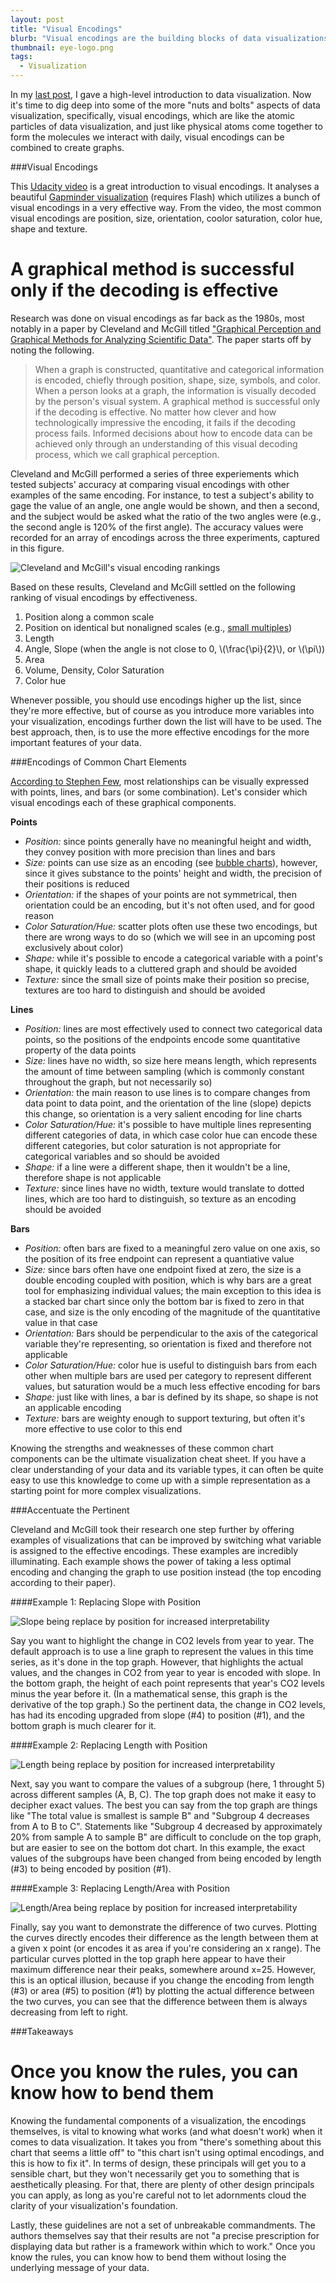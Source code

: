 ```yaml
---
layout: post
title: "Visual Encodings"
blurb: "Visual encodings are the building blocks of data visualizations, so before we go any further with visualization posts, we need to go over them."
thumbnail: eye-logo.png
tags: 
  - Visualization
---
```


In my [last post](http://www.datajourneyman.com/2016/02/29/data-visualization.html), I gave a high-level introduction to data visualization. Now it's time to dig deep into some of the more "nuts and bolts" aspects of data visualization, specifically, visual encodings, which are like the atomic particles of data visualization, and just like physical atoms come together to form the molecules we interact with daily, visual encodings can be combined to create graphs.

###Visual Encodings

This [Udacity video](https://www.udacity.com/course/viewer#!/c-ud507/l-3068848585/m-3095208720) is a great introduction to visual encodings. It analyses a beautiful [Gapminder visualization](http://www.gapminder.org/world/#$majorMode=chart$is;shi=t;ly=2003;lb=f;il=t;fs=11;al=30;stl=t;st=t;nsl=t;se=t$wst;tts=C$ts;sp=5.59290322580644;ti=2015$zpv;v=0$inc_x;mmid=XCOORDS;iid=phAwcNAVuyj1jiMAkmq1iMg;by=ind$inc_y;mmid=YCOORDS;iid=phAwcNAVuyj2tPLxKvvnNPA;by=ind$inc_s;uniValue=8.21;iid=phAwcNAVuyj0XOoBL_n5tAQ;by=ind$inc_c;uniValue=255;gid=CATID0;by=grp$map_x;scale=log;dataMin=194;dataMax=96846$map_y;scale=lin;dataMin=23;dataMax=86$map_s;sma=49;smi=2.65$cd;bd=0$inds=;modified=60) (requires Flash) which utilizes a bunch of visual encodings in a very effective way. From the video, the most common visual encodings are position, size, orientation, coolor saturation, color hue, shape and texture.

<h1 class="pull-quote">A graphical method is successful only if the decoding is effective</h1>

Research was done on visual encodings as far back as the 1980s, most notably in a paper by Cleveland and McGill titled ["Graphical Perception and Graphical Methods for Analyzing Scientific Data"](https://web.cs.dal.ca/~sbrooks/csci4166-6406/seminars/readings/Cleveland_GraphicalPerception_Science85.pdf). The paper starts off by noting the following.

>When a graph is constructed, quantitative and categorical information is encoded, chiefly through position, shape, size, symbols, and color. When a person looks at a graph, the information is visually decoded by the person's visual system. A graphical method is successful only if the decoding is effective. No matter how clever and how technologically impressive the encoding, it fails if the decoding process fails. Informed decisions about how to encode data can be achieved only through an understanding of this visual decoding process, which we call graphical perception.

Cleveland and McGill performed a series of three experiements which tested subjects' accuracy at comparing visual encodings with other examples of the same encoding. For instance, to test a subject's ability to gage the value of an angle, one angle would be shown, and then a second, and the subject would be asked what the ratio of the two angles were (e.g., the second angle is 120% of the first angle). The accuracy values were recorded for an array of encodings across the three experiments, captured in this figure.

![Cleveland and McGill's visual encoding rankings](/img/visual-encoding-ranking.png)

Based on these results, Cleveland and McGill settled on the following ranking of visual encodings by effectiveness.

1. Position along a common scale
2. Position on identical but nonaligned scales (e.g., [small multiples](https://en.wikipedia.org/wiki/Small_multiple))
3. Length
4. Angle, Slope (when the angle is not close to 0, \\(\frac{\pi}{2}\\), or \\(\pi\\))
5. Area
6. Volume, Density, Color Saturation
7. Color hue

Whenever possible, you should use encodings higher up the list, since they're more effective, but of course as you introduce more variables into your visualization, encodings further down the list will have to be used. The best approach, then, is to use the more effective encodings for the more important features of your data.

###Encodings of Common Chart Elements

[According to Stephen Few](http://www.perceptualedge.com/articles/b-eye/encoding_values_in_graph.pdf), most relationships can be visually expressed with points, lines, and bars (or some combination). Let's consider which visual encodings each of these graphical components.

**Points**

- *Position:* since points generally have no meaningful height and width, they convey position with more precision than lines and bars
- *Size:* points can use size as an encoding (see [bubble charts](https://en.wikipedia.org/wiki/Bubble_chart)), however, since it gives substance to the points' height and width, the precision of their positions is reduced
- *Orientation:* if the shapes of your points are not symmetrical, then orientation could be an encoding, but it's not often used, and for good reason
- *Color Saturation/Hue:* scatter plots often use these two encodings, but there are wrong ways to do so (which we will see in an upcoming post exclusively about color)
- *Shape:* while it's possible to encode a categorical variable with a point's shape, it quickly leads to a cluttered graph and should be avoided
- *Texture:* since the small size of points make their position so precise, textures are too hard to distinguish and should be avoided

**Lines**

- *Position:* lines are most effectively used to connect two categorical data points, so the positions of the endpoints encode some quantitative property of the data points
- *Size:* lines have no width, so size here means length, which represents the amount of time between sampling (which is commonly constant throughout the graph, but not necessarily so)
- *Orientation:* the main reason to use lines is to compare changes from data point to data point, and the orientation of the line (slope) depicts this change, so orientation is a very salient encoding for line charts
- *Color Saturation/Hue:* it's possible to have multiple lines representing different categories of data, in which case color hue can encode these different categories, but color saturation is not appropriate for categorical variables and so should be avoided
- *Shape:* if a line were a different shape, then it wouldn't be a line, therefore shape is not applicable
- *Texture:* since lines have no width, texture would translate to dotted lines, which are too hard to distinguish, so texture as an encoding should be avoided

**Bars**

- *Position:* often bars are fixed to a meaningful zero value on one axis, so the position of its free endpoint can represent a quantiative value
- *Size:* since bars often have one endpoint fixed at zero, the size is a double encoding coupled with position, which is why bars are a great tool for emphasizing individual values; the main exception to this idea is a stacked bar chart since only the bottom bar is fixed to zero in that case, and size is the only encoding of the magnitude of the quantitative value in that case
- *Orientation:* Bars should be perpendicular to the axis of the categorical variable they're representing, so orientation is fixed and therefore not applicable
- *Color Saturation/Hue:* color hue is useful to distinguish bars from each other when multiple bars are used per category to represent different values, but saturation would be a much less effective encoding for bars
- *Shape:* just like with lines, a bar is defined by its shape, so shape is not an applicable encoding
- *Texture:* bars are weighty enough to support texturing, but often it's more effective to use color to this end

Knowing the strengths and weaknesses of these common chart components can be the ultimate visualization cheat sheet. If you have a clear understanding of your data and its variable types, it can often be quite easy to use this knowledge to come up with a simple representation as a starting point for more complex visualizations.

###Accentuate the Pertinent

Cleveland and McGill took their research one step further by offering examples of visualizations that can be improved by switching what variable is assigned to the effective encodings. These examples are incredibly illuminating. Each example shows the power of taking a less optimal encoding and changing the graph to use position instead (the top encoding according to their paper).

####Example 1: Replacing Slope with Position

![Slope being replace by position for increased interpretability](/img/accentuate-the-pertinent-1.png)

Say you want to highlight the change in CO2 levels from year to year. The default approach is to use a line graph to represent the values in this time series, as it's done in the top graph. However, that highlights the actual values, and the changes in CO2 from year to year is encoded with slope. In the bottom graph, the height of each point represents that year's CO2 levels minus the year before it. (In a mathematical sense, this graph is the derivative of the top graph.) So the pertinent data, the change in CO2 levels, has had its encoding upgraded from slope (#4) to position (#1), and the bottom graph is much clearer for it.

####Example 2: Replacing Length with Position

![Length being replace by position for increased interpretability](/img/accentuate-the-pertinent-2.png)

Next, say you want to compare the values of a subgroup (here, 1 throught 5) across different samples (A, B, C). The top graph does not make it easy to decipher exact values. The best you can say from the top graph are things like "The total value is smallest is sample B" and "Subgroup 4 decreases from A to B to C". Statements like "Subgroup 4 decreased by approximately 20% from sample A to sample B" are difficult to conclude on the top graph, but are easier to see on the bottom dot chart. In this example, the exact values of the subgroups have been changed from being encoded by length (#3) to being encoded by position (#1).

####Example 3: Replacing Length/Area with Position

![Length/Area being replace by position for increased interpretability](/img/accentuate-the-pertinent-3.png)

Finally, say you want to demonstrate the difference of two curves. Plotting the curves directly encodes their difference as the length between them at a given x point (or encodes it as area if you're considering an x range). The particular curves plotted in the top graph here appear to have their maximum difference near their peaks, somewhere around x=25. However, this is an optical illusion, because if you change the encoding from length (#3) or area (#5) to position (#1) by plotting the actual difference between the two curves, you can see that the difference between them is always decreasing from left to right.

###Takeaways

<h1 class="pull-quote right">Once you know the rules, you can know how to bend them</h1>

Knowing the fundamental components of a visualization, the encodings themselves, is vital to knowing what works (and what doesn't work) when it comes to data visualization. It takes you from "there's something about this chart that seems a little off" to "this chart isn't using optimal encodings, and this is how to fix it". In terms of design, these principals will get you to a sensible chart, but they won't necessarily get you to something that is aesthetically pleasing. For that, there are plenty of other design principals you can apply, as long as you're careful not to let adornments cloud the clarity of your visualization's foundation.

Lastly, these guidelines are not a set of unbreakable commandments. The authors themselves say that their results are not "a precise prescription for displaying data but rather is a framework within which to work." Once you know the rules, you can know how to bend them without losing the underlying message of your data.
